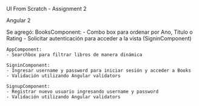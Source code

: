 UI From Scratch - Assignment 2

Angular 2

Se agregó:
	BooksComponent:
	- Combo box para ordenar por Ano, Título o Rating
	- Solicitar autenticación para acceder a la vista (SigninComponent)

	AppComponent:
	- Searchbox para filtrar libros de manera dinámica

	SigninComponent:
	- Ingresar username y password para iniciar sesión y acceder a Books
	- Validación utilizando Angular validators

	SignupComponent:
	- Registrar nuevo usuario ingresando username y password
	- Validación utilizando Angular validators

